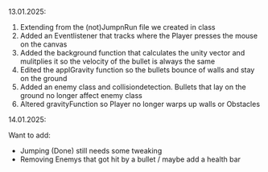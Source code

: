 13.01.2025:

1) Extending from the (not)JumpnRun file we created in class
2) Added an Eventlistener that tracks where the Player presses the mouse on the canvas
3) Added the background function that calculates the unity vector and mulitplies it so the velocity of
   the bullet is always the same
4) Edited the applGravity function so the bullets bounce of walls and stay on the ground
5) Added an enemy class and collisiondetection. Bullets that lay on the ground no longer affect enemy
   class
6) Altered gravityFunction so Player no longer warps up walls or Obstacles

14.01.2025:

Want to add: 
- Jumping (Done) still needs some tweaking
- Removing Enemys that got hit by a bullet / maybe add a health bar
